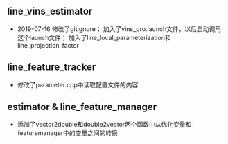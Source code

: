 ## line_vins_estimator
- 2019-07-16 
修改了gitignore；
加入了vins_pro.launch文件，以后启动调用这个launch文件；
加入了line_local_parameterization和line_projection_factor

## line_feature_tracker
- 修改了parameter.cpp中读取配置文件的内容

## estimator & line_feature_manager
- 添加了vector2double和double2vector两个函数中从优化变量和featuremanager中的变量之间的转换